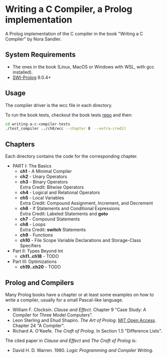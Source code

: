 # Writing a C Compiler, a Prolog implementation

A Prolog implementation of the C compiler in the book "Writing a C Compiler" by Nora Sandler.

## System Requirements

* The ones in the book (Linux, MacOS or Windows with WSL, with gcc installed).
* [SWI-Prolog](https://www.swi-prolog.org/) 9.0.4+

## Usage

The compiler driver is the wcc file in each directory.

To run the book tests, checkout the book tests [repo](https://github.com/nlsandler/writing-a-c-compiler-tests) and then:

```bash
cd writing-a-c-compiler-tests
./test_compiler ../ch8/wcc --chapter 8  --extra-credit
```

## Chapters

Each directory contains the code for the corresponding chapter.

* PART I: The Basics
  * **ch1** - A Minimal Compiler
  * **ch2** - Unary Operators
  * **ch3** - Binary Operators  
    Extra Credit: Bitwise Operators
  * **ch4** - Logical and Relational Operators
  * **ch5** - Local Variables  
    Extra Credit: Compound Assignment, Increment, and Decrement
  * **ch6** - if Statements and Conditional Expressions  
    Extra Credit: Labeled Statements and **goto**
  * **ch7** - Compound Statements
  * **ch8** - Loops  
    Extra Credit: **switch** Statements
  * **ch9** - Functions
  * **ch10** - File Scope Variable Declarations and Storage-Class Specifiers
* Part II: Types Beyond Int
  * **ch11..ch18** - TODO
* Part III: Optimizations
  * **ch19..ch20** - TODO

## Prolog and Compilers

Many Prolog books have a chapter or at least some examples on how to write a compiler,
usually for a small Pascal-like language.

* William F. Clocksin. *Clause and Effect*.
  Chapter 9 "Case Study: A Compiler for Three Model Computers".
* Leon Sterling and Ehud Shapiro. *The Art of Prolog*. [MIT Open Access](https://mitpress.mit.edu/9780262691635/the-art-of-prolog/).  
  Chapter 24 "A Compiler".
* Richard A. O'Keefe. *The Craft of Prolog*.
  In Section 1.5 "Difference Lists".

The cited paper in *Clause and Effect* and *The Craft of Prolog* is:

* David H. D. Warren. 1980. *Logic Programming and Compiler Writing*.

